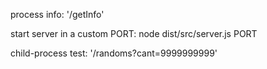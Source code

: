 process info: '/getInfo'

start server in a custom PORT: node dist/src/server.js PORT

child-process test: '/randoms?cant=9999999999'